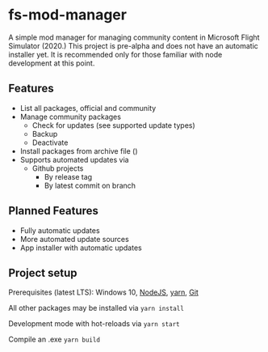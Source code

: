 # fs-mod-manager

A simple mod manager for managing community content in Microsoft Flight Simulator (2020.) This project is pre-alpha and does not have an automatic installer yet. It is recommended only for those familiar with node development at this point.

## Features

- List all packages, official and community
- Manage community packages
  - Check for updates (see supported update types)
  - Backup
  - Deactivate
- Install packages from archive file ()
- Supports automated updates via
  - Github projects
    - By release tag
    - By latest commit on branch

## Planned Features

- Fully automatic updates
- More automated update sources
- App installer with automatic updates

## Project setup

Prerequisites (latest LTS): Windows 10, [NodeJS](https://nodejs.org/en/download/), [yarn](https://yarnpkg.com/), [Git](https://git-scm.com/download/win)

All other packages may be installed via `yarn install`

Development mode with hot-reloads via `yarn start`

Compile an .exe `yarn build`

